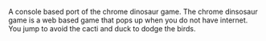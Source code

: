 A console based port of the chrome dinosaur game.
The chrome dinsosaur game is a web based game that pops up when you do not have internet. You jump to avoid the cacti and duck to dodge the birds.
